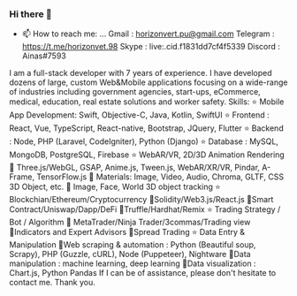 ### Hi there 👋

<!--
**horizonvert/horizonvert** is a ✨ _special_ ✨ repository because its `README.md` (this file) appears on your GitHub profile.

Here are some ideas to get you started:

- 🔭 I’m currently working on ...
- 🌱 I’m currently learning ...
- 👯 I’m looking to collaborate on ...
- 🤔 I’m looking for help with ...
- 💬 Ask me about ...
- 📫 How to reach me: ...
- 😄 Pronouns: ...
- ⚡ Fun fact: ...
-->
- 📫 How to reach me: ...
Gmail : horizonvert.pu@gmail.com
Telegram : https://t.me/horizonvet.98
Skype : live:.cid.f1831dd7cf4f5339
Discord : Ainas#7593

I am a full-stack developer with 7 years of experience.
I have developed dozens of large, custom Web&Mobile applications focusing on a wide-range of industries including government agencies, start-ups, eCommerce, medical, education, real estate solutions and worker safety.
Skills:
 :star: Mobile App Development: Swift, Objective-C, Java, Kotlin, SwiftUI
 :star: Frontend : React, Vue, TypeScript, React-native, Bootstrap, JQuery, Flutter
 :star: Backend : Node, PHP (Laravel, CodeIgniter), Python (Django)
 :star: Database : MySQL, MongoDB, PostgreSQL, Firebase
 :star: WebAR/VR, 2D/3D Animation Rendering
	:small_blue_diamond: Three.js/WebGL, GSAP, Anime.js, Tween.js, WebAR/XR/VR, Pindar, A-Frame, TensorFlow.js
	:small_blue_diamond: Materials: Image, Video, Audio, Chroma, GLTF, CSS 3D Object, etc.
	:small_blue_diamond: Image, Face, World 3D object tracking
 :star: Blockchian/Ethereum/Cryptocurrency
	:small_blue_diamond:Solidity/Web3.js/React.js
	:small_blue_diamond:Smart Contract/Uniswap/Dapp/DeFi
	:small_blue_diamond:Truffle/Hardhat/Remix
 :star: Trading Strategy / Bot / Algorithm
	:small_blue_diamond: MetaTrader/Ninja Trader/3commas/Trading view
	:small_blue_diamond:Indicators and Expert Advisors
	:small_blue_diamond:Spread Trading
 :star: Data Entry & Manipulation
	:small_blue_diamond:Web scraping & automation : Python (Beautiful soup, Scrapy), PHP (Guzzle, cURL), Node (Puppeteer), Nightware
	:small_blue_diamond:Data manipulation : machine learning, deep learning
	:small_blue_diamond:Data visualization : Chart.js, Python Pandas
If I can be of assistance, please don't hesitate to contact me.
Thank you.
